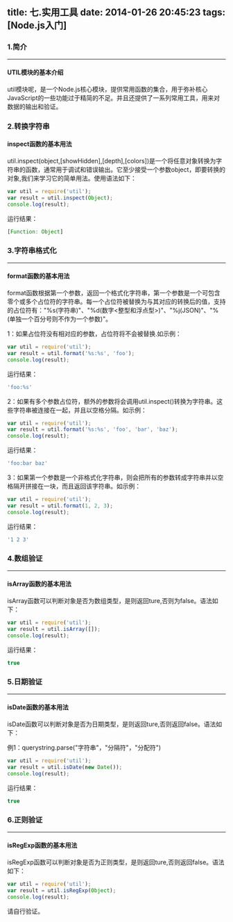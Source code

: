title: 七.实用工具
date: 2014-01-26 20:45:23
tags: [Node.js入门]
---

### 1.简介
---
#### UTIL模块的基本介绍
util模块呢，是一个Node.js核心模块，提供常用函数的集合，用于弥补核心JavaScript的一些功能过于精简的不足。并且还提供了一系列常用工具，用来对数据的输出和验证。

### 2.转换字符串
#### inspect函数的基本用法
util.inspect(object,[showHidden],[depth],[colors])是一个将任意对象转换为字符串的函数，通常用于调试和错误输出。它至少接受一个参数object，即要转换的对象,我们来学习它的简单用法。使用语法如下：
```javascript
var util = require('util');
var result = util.inspect(Object);
console.log(result);
```
运行结果：
```javascript
[Function: Object]
```

### 3.字符串格式化
---
#### format函数的基本用法
format函数根据第一个参数，返回一个格式化字符串，第一个参数是一个可包含零个或多个占位符的字符串。每一个占位符被替换为与其对应的转换后的值，支持的占位符有："%s(字符串)"、"%d(数字<整型和浮点型>)"、"%j(JSON)"、"%(单独一个百分号则不作为一个参数)"。

1：如果占位符没有相对应的参数，占位符将不会被替换.如示例：

```javascript
var util = require('util');
var result = util.format('%s:%s', 'foo');
console.log(result);
```
运行结果：

```javascript
'foo:%s'
```

2：如果有多个参数占位符，额外的参数将会调用util.inspect()转换为字符串。这些字符串被连接在一起，并且以空格分隔。如示例：
```javascript
var util = require('util');
var result = util.format('%s:%s', 'foo', 'bar', 'baz');
console.log(result);
```
运行结果：

```javascript
'foo:bar baz'
```

3：如果第一个参数是一个非格式化字符串，则会把所有的参数转成字符串并以空格隔开拼接在一块，而且返回该字符串。如示例：
```javascript
var util = require('util');
var result = util.format(1, 2, 3);
console.log(result);
```
运行结果：

```javascript
'1 2 3'
```

### 4.数组验证
---
#### isArray函数的基本用法
isArray函数可以判断对象是否为数组类型，是则返回ture,否则为false。语法如下：

```javascript
var util = require('util');
var result = util.isArray([]);
console.log(result);
```
运行结果：

```javascript
true
```

### 5.日期验证
---
#### isDate函数的基本用法
isDate函数可以判断对象是否为日期类型，是则返回ture,否则返回false。语法如下：

例1：querystring.parse("字符串"，"分隔符"，"分配符")
```javascript
var util = require('util');
var result = util.isDate(new Date());
console.log(result);
```
运行结果：
```javascript
true
```
### 6.正则验证
---
#### isRegExp函数的基本用法

isRegExp函数可以判断对象是否为正则类型，是则返回ture,否则返回false。语法如下：
```javascript
var util = require('util');
var result = util.isRegExp(Object);
console.log(result);
```
请自行验证。


